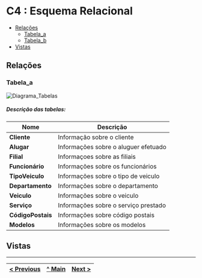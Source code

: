 # C4 : Esquema Relacional  <!-- omit in toc -->
- [Relações](#relações)
  - [Tabela_a](#tabela_a)
  - [Tabela_b](#tabela_b)
- [Vistas](#vistas)

## Relações





### Tabela_a

![Diagrama_Tabelas](https://user-images.githubusercontent.com/96230913/174501872-c0ed043f-3f35-4984-9a0c-5cd5d2e9a46e.png)



##### Descrição das tabelas: 

| **Nome** | **Descrição** |
| --- | --- |
| **Cliente** | Informação sobre o cliente | 
| **Alugar** | Informações sobre o aluguer efetuado | 
| **Filial** | Informaçoes sobre as filiais | 
| **Funcionário** | Informações sobre os funcionários |
| **TipoVeiculo** | Informações sobre o tipo de veiculo | 
| **Departamento** | Informações sobre o departamento | 
| **Veiculo** | Informações sobre o veiculo | 
| **Serviço** | Informações sobre o serviço prestado | 
| **CódigoPostais** |Informações sobre código postais | 
| **Modelos** | Informações sobre os modelos | 

  

## Vistas



---
| [< Previous](rebd03.md) | [^ Main](https://github.com/exemploTrabalho/reportSIBD/) | [Next >](rebd05.md) |
| :---------------------- | :------------------------------------------------------: | ------------------: |
